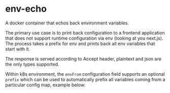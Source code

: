 # env-echo

A docker container that echos back environment variables.

The primary use case is to print back configuration to a frontend application that does not support runtime configuration
via env (looking at you next.js). The process takes a prefix for env and prints back all env variables that start with it.

The response is served according to Accept header, plaintext and json are the only types supported.

Within k8s environment, the `envFrom` configuration field supports an optional `prefix` which can be used to automatically
prefix all variables coming from a particular config map, example below:

```yaml

```
